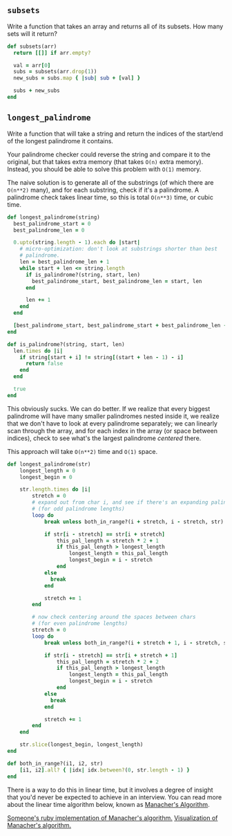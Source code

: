 ## `subsets`

Write a function that takes an array and returns all of its
subsets. How many sets will it return?

```ruby
def subsets(arr)
  return [[]] if arr.empty?

  val = arr[0]
  subs = subsets(arr.drop(1))
  new_subs = subs.map { |sub| sub + [val] }

  subs + new_subs
end
```

## `longest_palindrome`

Write a function that will take a string and return the indices of the
start/end of the longest palindrome it contains.

Your palindrome checker could reverse the string and compare it to the
original, but that takes extra memory (that takes `O(n)` extra
memory). Instead, you should be able to solve this problem with `O(1)`
memory.

The naive solution is to generate all of the substrings (of which there are
`O(n**2)` many), and for each substring, check if it's a palindrome. A
palindrome check takes linear time, so this is total `O(n**3)` time, or cubic
time.

```ruby
def longest_palindrome(string)
  best_palindrome_start = 0
  best_palindrome_len = 0

  0.upto(string.length - 1).each do |start|
    # micro-optimization: don't look at substrings shorter than best
    # palindrome.
    len = best_palindrome_len + 1
    while start + len <= string.length
      if is_palindrome?(string, start, len)
        best_palindrome_start, best_palindrome_len = start, len
      end

      len += 1
    end
  end

  [best_palindrome_start, best_palindrome_start + best_palindrome_len - 1]
end

def is_palindrome?(string, start, len)
  len.times do |i|
    if string[start + i] != string[(start + len - 1) - i]
      return false
    end
  end

  true
end
```

This obviously sucks. We can do better. If we realize that every biggest
palindrome will have many smaller palindromes nested inside it, we realize that
we don't have to look at every palindrome separately; we can linearly scan
through the array, and for each index in the array (or space between indices),
check to see what's the largest palindrome *centered* there.

This approach will take `O(n**2)` time and `O(1)` space.

```ruby
def longest_palindrome(str)
    longest_length = 0
    longest_begin = 0

    str.length.times do |i|
        stretch = 0
        # expand out from char i, and see if there's an expanding palindrome
        # (for odd palindrome lengths)
        loop do
            break unless both_in_range?(i + stretch, i - stretch, str)

            if str[i - stretch] == str[i + stretch]
                this_pal_length = stretch * 2 + 1
                if this_pal_length > longest_length
                    longest_length = this_pal_length
                    longest_begin = i - stretch
                end
            else
              break
            end

            stretch += 1
        end

        # now check centering around the spaces between chars
        # (for even palindrome lengths)
        stretch = 0
        loop do
            break unless both_in_range?(i + stretch + 1, i - stretch, str)

            if str[i - stretch] == str[i + stretch + 1]
                this_pal_length = stretch * 2 + 2
                if this_pal_length > longest_length
                    longest_length = this_pal_length
                    longest_begin = i - stretch
                end
            else
              break
            end

            stretch += 1
        end
    end

    str.slice(longest_begin, longest_length)
end

def both_in_range?(i1, i2, str)
    [i1, i2].all? { |idx| idx.between?(0, str.length - 1) }
end
```

There is a way to do this in linear time, but it involves a degree of insight
that you'd never be expected to achieve in an interview. You can read more about
the linear time algorithm below, known as [Manacher's Algorithm](http://en.wikipedia.org/wiki/Longest_palindromic_substring).

[Someone's ruby implementation of Manacher's algorithm.](https://github.com/billymonk/algorithms/blob/master/ruby/manacher.rb)
[Visualization of Manacher's algorithm.](http://manacher-viz.s3-website-us-east-1.amazonaws.com/#/)
